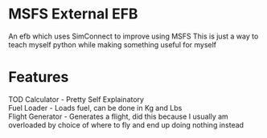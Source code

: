 # MSFS External EFB
An efb which uses SimConnect to improve using MSFS
This is just a way to teach myself python while making something useful for myself
# Features
TOD Calculator - Pretty Self Explainatory  
Fuel Loader - Loads fuel, can be done in Kg and Lbs  
Flight Generator - Generates a flight, did this because I usually am overloaded by choice of where to fly and end up doing nothing instead  
